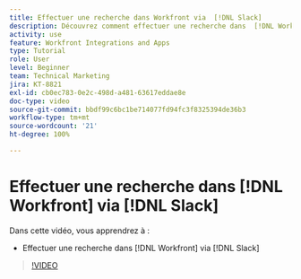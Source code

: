```yaml
---
title: Effectuer une recherche dans Workfront via  [!DNL Slack]
description: Découvrez comment effectuer une recherche dans  [!DNL Workfront]  via Slack.
activity: use
feature: Workfront Integrations and Apps
type: Tutorial
role: User
level: Beginner
team: Technical Marketing
jira: KT-8821
exl-id: cb0ec783-0e2c-498d-a481-63617eddae8e
doc-type: video
source-git-commit: bbdf99c6bc1be714077fd94fc3f8325394de36b3
workflow-type: tm+mt
source-wordcount: '21'
ht-degree: 100%

---
```


# Effectuer une recherche dans [!DNL Workfront] via [!DNL Slack]

Dans cette vidéo, vous apprendrez à :

* Effectuer une recherche dans [!DNL Workfront] via [!DNL Slack]

>[!VIDEO](https://video.tv.adobe.com/v/3437508/?quality=12&learn=on&enablevpops=1&captions=fre_fr)
